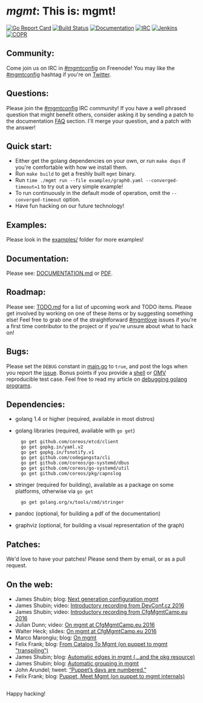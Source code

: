 # *mgmt*: This is: mgmt!

[![Go Report Card](https://goreportcard.com/badge/github.com/purpleidea/mgmt)](https://goreportcard.com/report/github.com/purpleidea/mgmt)
[![Build Status](https://secure.travis-ci.org/purpleidea/mgmt.png?branch=master)](http://travis-ci.org/purpleidea/mgmt)
[![Documentation](https://img.shields.io/docs/markdown.png)](DOCUMENTATION.md)
[![IRC](https://img.shields.io/irc/%23mgmtconfig.png)](https://webchat.freenode.net/?channels=#mgmtconfig)
[![Jenkins](https://img.shields.io/jenkins/status.png)](https://ci.centos.org/job/purpleidea-mgmt/)
[![COPR](https://img.shields.io/copr/builds.png)](https://copr.fedoraproject.org/coprs/purpleidea/mgmt/)

## Community:
Come join us on IRC in [#mgmtconfig](https://webchat.freenode.net/?channels=#mgmtconfig) on Freenode!
You may like the [#mgmtconfig](https://twitter.com/hashtag/mgmtconfig) hashtag if you're on [Twitter](https://twitter.com/#!/purpleidea).

## Questions:
Please join the [#mgmtconfig](https://webchat.freenode.net/?channels=#mgmtconfig) IRC community!
If you have a well phrased question that might benefit others, consider asking it by sending a patch to the documentation [FAQ](https://github.com/purpleidea/mgmt/blob/master/DOCUMENTATION.md#usage-and-frequently-asked-questions) section. I'll merge your question, and a patch with the answer!

## Quick start:
* Either get the golang dependencies on your own, or run `make deps` if you're comfortable with how we install them.
* Run `make build` to get a freshly built `mgmt` binary.
* Run `time ./mgmt run --file examples/graph0.yaml --converged-timeout=1` to try out a very simple example!
* To run continuously in the default mode of operation, omit the `--converged-timeout` option.
* Have fun hacking on our future technology!

## Examples:
Please look in the [examples/](examples/) folder for more examples!

## Documentation:
Please see: [DOCUMENTATION.md](DOCUMENTATION.md) or [PDF](https://pdfdoc-purpleidea.rhcloud.com/pdf/https://github.com/purpleidea/mgmt/blob/master/DOCUMENTATION.md).

## Roadmap:
Please see: [TODO.md](TODO.md) for a list of upcoming work and TODO items.
Please get involved by working on one of these items or by suggesting something else!
Feel free to grab one of the straightforward [#mgmtlove](https://github.com/purpleidea/mgmt/labels/mgmtlove) issues if you're a first time contributor to the project or if you're unsure about what to hack on!

## Bugs:
Please set the `DEBUG` constant in [main.go](https://github.com/purpleidea/mgmt/blob/master/main.go) to `true`, and post the logs when you report the [issue](https://github.com/purpleidea/mgmt/issues).
Bonus points if you provide a [shell](https://github.com/purpleidea/mgmt/tree/master/test/shell) or [OMV](https://github.com/purpleidea/mgmt/tree/master/test/omv) reproducible test case.
Feel free to read my article on [debugging golang programs](https://ttboj.wordpress.com/2016/02/15/debugging-golang-programs/).

## Dependencies:
* golang 1.4 or higher (required, available in most distros)
* golang libraries (required, available with `go get`)

        go get github.com/coreos/etcd/client
        go get gopkg.in/yaml.v2
        go get gopkg.in/fsnotify.v1
        go get github.com/codegangsta/cli
        go get github.com/coreos/go-systemd/dbus
        go get github.com/coreos/go-systemd/util
        go get github.com/coreos/pkg/capnslog

* stringer (required for building), available as a package on some platforms, otherwise via `go get`

        go get golang.org/x/tools/cmd/stringer

* pandoc (optional, for building a pdf of the documentation)
* graphviz (optional, for building a visual representation of the graph)

## Patches:
We'd love to have your patches! Please send them by email, or as a pull request.

## On the web:
* James Shubin; blog: [Next generation configuration mgmt](https://ttboj.wordpress.com/2016/01/18/next-generation-configuration-mgmt/)
* James Shubin; video: [Introductory recording from DevConf.cz 2016](https://www.youtube.com/watch?v=GVhpPF0j-iE&html5=1)
* James Shubin; video: [Introductory recording from CfgMgmtCamp.eu 2016](https://www.youtube.com/watch?v=fNeooSiIRnA&html5=1)
* Julian Dunn; video: [On mgmt at CfgMgmtCamp.eu 2016](https://www.youtube.com/watch?v=kfF9IATUask&t=1949&html5=1)
* Walter Heck; slides: [On mgmt at CfgMgmtCamp.eu 2016](http://www.slideshare.net/olindata/configuration-management-time-for-a-4th-generation/3)
* Marco Marongiu; blog: [On mgmt](http://syslog.me/2016/02/15/leap-or-die/)
* Felix Frank; blog: [From Catalog To Mgmt (on puppet to mgmt "transpiling")](https://ffrank.github.io/features/2016/02/18/from-catalog-to-mgmt/)
* James Shubin; blog: [Automatic edges in mgmt (...and the pkg resource)](https://ttboj.wordpress.com/2016/03/14/automatic-edges-in-mgmt/)
* James Shubin; blog: [Automatic grouping in mgmt](https://ttboj.wordpress.com/2016/03/30/automatic-grouping-in-mgmt/)
* John Arundel; tweet: [“Puppet’s days are numbered.”](https://twitter.com/bitfield/status/732157519142002688)
* Felix Frank; blog: [Puppet, Meet Mgmt (on puppet to mgmt internals)](https://github.com/ffrank/ffrank.github.io)

##

Happy hacking!
